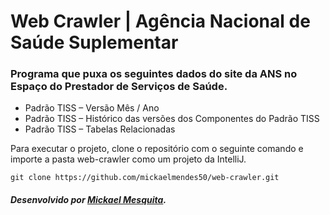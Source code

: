 # Web Crawler | Agência Nacional de Saúde Suplementar

### Programa que puxa os seguintes dados do site da ANS no Espaço do Prestador de Serviços de Saúde.

- Padrão TISS – Versão Mês / Ano
- Padrão TISS – Histórico das versões dos Componentes do Padrão TISS
- Padrão TISS – Tabelas Relacionadas

Para executar o projeto, clone o repositório com o seguinte comando e importe a pasta web-crawler como um projeto da IntelliJ.
```
git clone https://github.com/mickaelmendes50/web-crawler.git
```

##### Desenvolvido por [Mickael Mesquita](https://github.com/mickaelmendes50).
